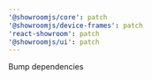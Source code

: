 ```yaml
---
'@showroomjs/core': patch
'@showroomjs/device-frames': patch
'react-showroom': patch
'@showroomjs/ui': patch
---
```


Bump dependencies

